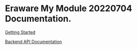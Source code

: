 ﻿# Eraware My Module 20220704 Documentation.

[Getting Started](articles/intro.md)

[Backend API Documentation](/api/index.md)

